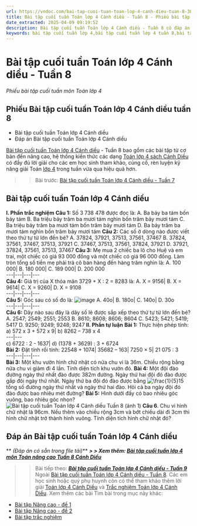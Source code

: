 ```yaml
---
url: https://vndoc.com/bai-tap-cuoi-tuan-toan-lop-4-canh-dieu-tuan-8-301094
title: Bài tập cuối tuần Toán lớp 4 Cánh diều - Tuần 8 - Phiếu bài tập cuối tuần môn Toán lớp 4 - VnDoc.com
date_extracted: 2025-04-09 09:19:52
description: Bài tập cuối tuần Toán lớp 4 Cánh diều - Tuần 8 có đáp án giúp các em học sinh ôn tập, củng cố kiến thức đã học trong tuần vừa qua.
keywords: bài tập cuối tuần lớp 4,bài tập cuối tuần lớp 4 tuần 8,bài tập cuối tuần 1 lớp 4,đề kiểm tra cuối tuần 8 lớp 4,Đề kiểm tra cuối tuần môn Toán lớp 4,Bài tập cuối tuần môn Toán lớp 4,giải Toán lớp 4,giải bài tập toán 4,toán lớp 4,bài tập toán lớp 4,Bài tập cuối tuần Toán lớp 4 Cánh diều,Bài tập cuối tuần Toán lớp 4 Cánh diều tuần 8,phiếu Bài tập cuối tuần Toán lớp 4 Cánh diều tuần 8
---
```


# Bài tập cuối tuần Toán lớp 4 Cánh diều - Tuần 8
 _Phiếu bài tập cuối tuần môn Toán lớp 4_
## Phiếu Bài tập cuối tuần Toán lớp 4 Cánh diều tuần 8
  * Bài tập cuối tuần Toán lớp 4 Cánh diều
  * Đáp án Bài tập cuối tuần Toán lớp 4 Cánh diều

[Bài tập cuối tuần Toán lớp 4 Cánh diều](<https://vndoc.com/bai-tap-cuoi-tuan-toan-lop-4-canh-dieu>) \- Tuần 8 bao gồm các bài tập từ cơ bản đến nâng cao, hệ thống kiến thức các dạng [Toán lớp 4 sách Cánh Diều](<https://vndoc.com/toan-lop-4-canh-dieu>) có đầy đủ lời giải cho các em học sinh tham khảo, củng cố, rèn luyện kỹ năng giải Toán [lớp 4](<https://vndoc.com/tai-lieu-hoc-tap-lop4>) trong tuần vừa qua hiệu quả hơn.
>> Bài trước: [Bài tập cuối tuần Toán lớp 4 Cánh diều - Tuần 7](<https://vndoc.com/bai-tap-cuoi-tuan-toan-lop-4-canh-dieu-tuan-7-301091>)
## **Bài tập cuối tuần Toán lớp 4 Cánh diều**
**I. Phần trắc nghiệm**
**Câu 1:** Số 3 738 478 được đọc là:
A. Ba bảy ba tám bốn bảy tám
B. Ba triệu bảy trăm ba mươi tám nghìn bốn trăm bảy mươi tám
C. Ba triệu bảy trăm ba mươi tám bốn trăm bảy mươi tám
D. Ba bảy trăm ba mươi tám nghìn bốn trăm bảy mươi tám
**Câu 2:** Các số ở dòng nào được viết theo thứ tự từ lớn đến bé?
A. 37824, 37921, 37513, 37561, 37467
B. 37824, 37561, 37467, 37513, 37921
C. 37467, 37513, 37561, 37824, 37921
D. 37921, 37824, 37561, 37513, 37467
**Câu 3:** Mẹ mua 2 chiếc ba lô cho Huệ và em trai, một chiếc có giá 93 000 đồng và một chiếc có giá 96 000 đồng. Làm tròn tổng số tiền mẹ phải trả cô bán hàng đến hàng trăm nghìn là:
A. 100 000| B. 180 000| C. 189 000| D. 200 000  
---|---|---|---  
**Câu 4:** Giá trị của X thỏa mãn 3729 + X : 2 = 8283 là:
A. X = 9156| B. X = 9614| C. X = 9260| D. X = 9108  
---|---|---|---  
**Câu 5:** Góc sau có số đo là:
![image](https://i.vdoc.vn/data/image/2023/10/23/btct8-toan-4-cd-cau-5.png)
A. 40o| B. 180o| C. 140o| D. 30o  
---|---|---|---  
**Câu 6:** Dãy nào sau đây là dãy số lẻ được sắp xếp theo thứ tự từ lớn đến bé?
A. 2547; 2549; 2551; 2553
B. 8610; 8608; 8606; 8604
C. 5423; 5421; 5419; 5417
D. 9250; 9249; 9248; 9247
**II. Phần tự luận**
**Bài 1:** Thực hiện phép tính:
a\) 572 x 3 + 572 x 9| b\) 8262 – 738 x 4  
---|---  
c\) 6722 : 2 - 1637| d\) \(1378 + 3629\) : 3 + 6724  
**Bài 2:** Đặt tính rồi tính:
22548 + 1074| 35682 – 163| 7250 × 5| 21 075 : 3  
---|---|---|---  
**Bài 3:** Một khu vườn hình chữ nhật có nửa chu vi là 36m. Chiều rộng bằng nửa chu vi giảm đi 4 lần. Tính diện tích khu vườn đó.
**Bài 4:** Một đội đào đường ngày thứ nhất đào được 382m đường. Ngày thứ hai đội đó đào được gấp đôi ngày thứ nhất. Ngày thứ ba đội đó đào được bằng ![\\frac{1}{5}](https://i.vdoc.vn/data/image/blank.png)15 tổng số đường ngày thứ nhất và ngày thứ hai đào. Hỏi cả ba ngày đội đó đào được bao nhiêu mét đường?
**Bài 5:** Hình dưới đấy có bao nhiêu góc vuông, bao nhiêu góc nhọn?
![Bài tập cuối tuần Toán lớp 4 Cánh diều Tuần 8 \(ảnh 1\)](https://i.vdoc.vn/data/image/2023/07/13/phieu-bai-tap-cuoi-tuan-lop-4-mon-toan-nang-cao-tuan-8-anh-so-2-1688379388.jpg)
**Câu 6**. Chu vi hình chữ nhật là 96cm. Nếu thêm vào chiều rộng 3cm và bớt chiều dài đi 3cm thì hình chữ nhật trở thành hình vuông. Tính diện tích hình chữ nhật đó?
## **Đáp án Bài tập cuối tuần Toán lớp 4 Cánh diều**
** _\(Đáp án có sẵn trong file tải\)_**
**_> > Xem thêm: [Bài tập cuối tuần lớp 4 môn Toán nâng cao Tuần 8 Cánh Diều](<https://vndoc.com/phieu-bai-tap-cuoi-tuan-lop-4-mon-toan-nang-cao-tuan-8-222000>)_**
>> Bài tiếp theo: **_[Bài tập cuối tuần Toán lớp 4 Cánh diều - Tuần 9](<https://vndoc.com/bai-tap-cuoi-tuan-toan-lop-4-canh-dieu-tuan-9-301108>)_**
Ngoài [Bài tập cuối tuần Toán lớp 4 Cánh diều - Tuần 8](<https://vndoc.com/bai-tap-cuoi-tuan-toan-lop-4-canh-dieu-tuan-8-301094>). Các em học sinh hoặc quý phụ huynh còn có thể tham khảo thêm lời giải [Toán lớp 4 Cánh Diều](<https://vndoc.com/toan-lop-4-canh-dieu>) và [Trắc nghiệm Toán lớp 4 Cánh Diều](<https://vndoc.com/trac-nghiem-toan-lop-4-canh-dieu>).
Xem thêm các bài Tìm bài trong mục này khác:
  * [Bài tập Nâng cao - đề 1](</phieu-bai-tap-cuoi-tuan-lop-4-mon-toan-nang-cao-tuan-8-222000>)
  * [Bài tập Nâng cao - đề 2](</bai-tap-cuoi-tuan-toan-lop-4-canh-dieu-nang-cao-tuan-8-de-2-329330>)
  * [Bài tập trắc nghiệm](</luyen-tap-kien-thuc-toan-lop-4-tuan-8-cd-326549>)

